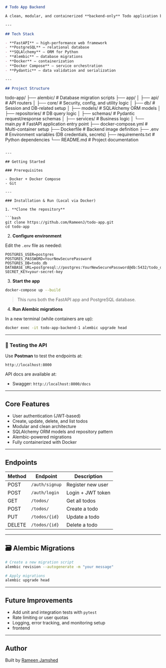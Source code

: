 ```markdown
# Todo App Backend

A clean, modular, and containerized **backend-only** Todo application built with **FastAPI**, **PostgreSQL**, **SQLAlchemy**, and **Alembic**. This project follows clean architecture principles with separate layers for API, services, repositories, and database.

---

## Tech Stack

- **FastAPI** — high-performance web framework
- **PostgreSQL** — relational database
- **SQLAlchemy** — ORM for Python
- **Alembic** — database migrations
- **Docker** — containerization
- **Docker Compose** — service orchestration
- **Pydantic** — data validation and serialization

---

## Project Structure

```

todo-app/
├── alembic/           # Database migration scripts
├── app/
│   ├── api/           # API routers
│   ├── core/          # Security, config, and utility logic
│   ├── db/            # Session and DB-related setup
│   ├── models/        # SQLAlchemy ORM models
│   ├── repositories/  # DB query logic
│   ├── schemas/       # Pydantic request/response schemas
│   ├── services/      # Business logic
│   └── main.py        # FastAPI application entry point
├── docker-compose.yml # Multi-container setup
├── Dockerfile         # Backend image definition
├── .env               # Environment variables (DB credentials, secrets)
├── requirements.txt   # Python dependencies
└── README.md          # Project documentation

````

---

## Getting Started

### Prerequisites

- Docker + Docker Compose
- Git

---

### Installation & Run (Local via Docker)

1. **Clone the repository**

```bash
git clone https://github.com/RameenJ/todo-app.git
cd todo-app
````

2. **Configure environment**

Edit the `.env` file as needed:

```env
POSTGRES_USER=postgres
POSTGRES_PASSWORD=YourNewSecurePassword
POSTGRES_DB=todo_db
DATABASE_URL=postgresql://postgres:YourNewSecurePassword@db:5432/todo_db
SECRET_KEY=your-secret-key
```

3. **Start the app**

```bash
docker-compose up --build
```

> This runs both the FastAPI app and PostgreSQL database.

4. **Run Alembic migrations**

In a new terminal (while containers are up):

```bash
docker exec -it todo-app-backend-1 alembic upgrade head
```

---

### 🧪 Testing the API

Use **Postman** to test the endpoints at:

```
http://localhost:8000
```

API docs are available at:

* Swagger: `http://localhost:8000/docs`
---

## Core Features

* User authentication (JWT-based)
* Create, update, delete, and list todos
* Modular and clean architecture
* SQLAlchemy ORM models and repository pattern
* Alembic-powered migrations
* Fully containerized with Docker

---

## Endpoints

| Method | Endpoint       | Description       |
| ------ | -------------- | ----------------- |
| POST   | `/auth/signup` | Register new user |
| POST   | `/auth/login`  | Login + JWT token |
| GET    | `/todos/`      | Get all todos     |
| POST   | `/todos/`      | Create a todo     |
| PUT    | `/todos/{id}`  | Update a todo     |
| DELETE | `/todos/{id}`  | Delete a todo     |

---

## 🗃️ Alembic Migrations

```bash
# Create a new migration script
alembic revision --autogenerate -m "your message"

# Apply migrations
alembic upgrade head
```

---

## Future Improvements

* Add unit and integration tests with `pytest`
* Rate limiting or user quotas
* Logging, error tracking, and monitoring setup
* frontend


---

## Author

Built by [Rameen Jamshed](https://github.com/RameenJ)


